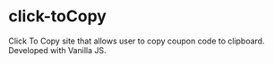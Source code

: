 # click-toCopy
Click To Copy site that allows user to copy coupon code to clipboard. Developed with Vanilla JS.
